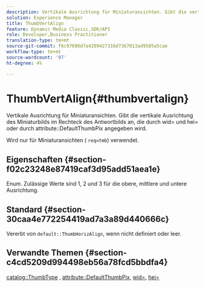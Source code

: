 ```yaml
---
description: Vertikale Ausrichtung für Miniaturansichten. Gibt die vertikale Ausrichtung des Miniaturbilds im Rechteck des Antwortbilds an, die durch wid= und hei= oder durch das Attribut DefaultThumbPix angegeben wird.
solution: Experience Manager
title: ThumbVertAlign
feature: Dynamic Media Classic,SDK/API
role: Developer,Business Practitioner
translation-type: tm+mt
source-git-commit: f6c97606d7a4209427316d7367013ad9585a5cae
workflow-type: tm+mt
source-wordcount: '97'
ht-degree: 4%

---
```



# ThumbVertAlign{#thumbvertalign}

Vertikale Ausrichtung für Miniaturansichten. Gibt die vertikale Ausrichtung des Miniaturbilds im Rechteck des Antwortbilds an, die durch wid= und hei= oder durch attribute::DefaultThumbPix angegeben wird.

Wird nur für Miniaturansichten ( `req=tmb`) verwendet.

## Eigenschaften {#section-f02c23248e87419caf3d95add51aea1e}

Enum. Zulässige Werte sind 1, 2 und 3 für die obere, mittlere und untere Ausrichtung.

## Standard {#section-30caa4e772254419ad7a3a89d440666c}

Vererbt von `default::ThumbHorizAlign`, wenn nicht definiert oder leer.

## Verwandte Themen {#section-c4cd5209d994498eb56a78fcd5bbdfa4}

[catalog::ThumbType](/help/aem-is-ir-api/is-api/image-catalog/image-serving-api-ref/c-image-catalog-reference/c-image-svg-data-reference/c-image-data-reference/r-thumbtype-cat.md) ,  [attribute::DefaultThumbPix](../../../../../is-api/image-catalog/image-serving-api-ref/c-image-catalog-reference/c-attributes-reference/r-defaultthumbpix.md#reference-cf52bb74bed2466e8bc8adb0cacd6141),  [wid=](../../../../../is-api/http-ref/image-serving-api-ref/c-http-protocol-reference/c-command-reference/r-is-http-wid.md#reference-bfeadcb67bf4485f851eb21345527e47),  [hei=](../../../../../is-api/http-ref/image-serving-api-ref/c-http-protocol-reference/c-command-reference/r-is-http-hei.md#reference-6d6f556ccc0e4b98a815e8a5c1944a96)

